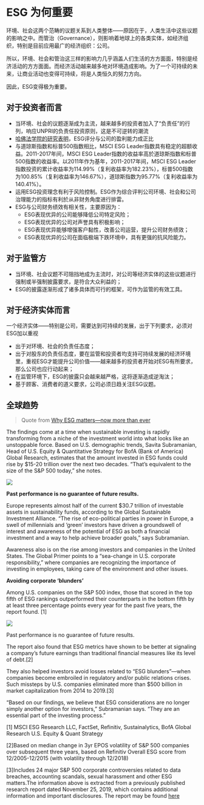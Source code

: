 # ESG 为何重要

环境、社会这两个范畴的议题关系到人类整体——原因在于，人类生活中这些议题的影响之中。而管治（Governance），则影响着地球上的各类实体，如经济组织，特别是目前应用最广的经济组织：公司。

所以，环境、社会和管治这三样的影响力几乎涵盖人们生活的方方面面，特别是经济活动的方方面面。而经济活动越来越多地对环境造成影响。为了一个可持续的未来，让商业活动也变得可持续，将是人类恒久的努力方向。

因此，ESG变得极为重要。

## 对于投资者而言

- 当环境、社会的议题逐渐成为主流，越来越多的投资者加入了“负责任”的行列，响应UNPRI的负责任投资原则，这是不可逆转的潮流
- [哈佛法学院的研究表明](https://corpgov.law.harvard.edu/2020/01/14/esg-matters/)，ESG评分与公司的盈利能力成正比
- 与道琼斯指数和标普500指数相比，MSCI ESG Leader指数具有稳定的超额收益。2011-2017年间，MSCI ESG Leader指数的收益率高於道琼斯指数和标普500指数的收益率。以2011年作为基年，2011-2017年间，MSCI ESG Leader指数投资的累计收益率为114.99%（复利收益率为182.23%），标普500指数为100.85%（复利收益率为146.67%），道琼斯指数为95.77%（复利收益率为140.41%）。 
- 运用ESG投资理念有利于风险控制。ESG作为综合评判公司环境、社会和公司治理能力的指标有利於从非财务角度进行排雷。
- ESG与公司财务绩效有相关性，主要原因为：
  - ESG表现优异的公司能够降低公司特定风险；
  - ESG表现优异的公司对声誉具有积极影响；
  - ESG表现优异能够增强客户黏性，改善公司运营，提升公司财务绩效；
  - ESG表现优异的公司在面临极端下跌环境中，具有更强的抗风险能力。

## 对于监管方

- 当环境、社会议题不可阻挡地成为主流时，对公司等经济实体的这些议题进行强制或半强制披露要求，是符合大众利益的；
- ESG的披露逐渐形成了诸多具体而可行的框架，可作为监管的有效工具。

## 对于经济实体而言

一个经济实体——特别是公司，需要达到可持续的发展，出于下列要求，必须对ESG加以重视

- 出于对环境、社会的负责任态度；
- 出于对股东的负责任态度，要在监管和投资者均支持可持续发展的经济环境里，重视ESG才能提升公司价值——越来越多的投资者开始对ESG有所要求，那么公司也应行动起来；
- 在监管环境下，ESG的披露只会越来越严格，这将逐渐造成逆淘汰；
- 基于顾客、消费者的道义要求，公司必须日趋关注ESG议题。

## 全球趋势

> Quote from [Why ESG matters—now more than ever](https://www.privatebank.bankofamerica.com/articles/why-esg-matters.html) 

The findings come at a time when sustainable investing is rapidly transforming from a niche of the investment world into what looks like an unstoppable force. Based on U.S. demographic trends, Savita Subramanian, Head of U.S. Equity & Quantitative Strategy for BofA (Bank of America) Global Research, estimates that the amount invested in ESG funds could rise by $15-20 trillion over the next two decades. “That’s equivalent to the size of the S&P 500 today,” she notes.

![](BofA_ESG-Placemat_For-in-line-article_2.png)

**Past performance is no guarantee of future results.**

Europe represents almost half of the current $30.7 trillion of investable assets in sustainability funds, according to the Global Sustainable Investment Alliance. “The rise of eco-political parties in power in Europe, a swell of millennials and ‘green’ investors have driven a groundswell of interest and awareness of the potential of ESG as both a financial investment and a way to help achieve broader goals,” says Subramanian.

Awareness also is on the rise among investors and companies in the United States. The Global Primer points to a “sea-change in U.S. corporate responsibility,” where companies are recognizing the importance of investing in employees, taking care of the environment and other issues.

**Avoiding corporate ‘blunders’**

Among U.S. companies on the S&P 500 index, those that scored in the top fifth of ESG rankings outperformed their counterparts in the bottom fifth by at least three percentage points every year for the past five years, the report found. [1]



![](BofA_ESG-Placemat_For-in-line-article_1.png)

Past performance is no guarantee of future results.

The report also found that ESG metrics have shown to be better at signaling a company’s future earnings than traditional financial measures like its level of debt.[2]

They also helped investors avoid losses related to “ESG blunders”—when companies become embroiled in regulatory and/or public relations crises. Such missteps by U.S. companies eliminated more than $500 billion in market capitalization from 2014 to 2019.[3]

“Based on our findings, we believe that ESG considerations are no longer simply another option for investors,” Subramanian says. “They are an essential part of the investing process.”

[1] MSCI ESG Research LLC, FactSet, Refinitiv, Sustainalytics, BofA Global Research U.S. Equity & Quant Strategy

[2]Based on median change in 3yr EPOS volatility of S&P 500 companies  over subsequent three years, based on Refinitiv Overall ESG score from  12/2005-12/2015 (with volatility through 12/2018)

[3]Includes 24 major S&P 500 corporate controversies related to data  breaches, accounting scandals, sexual harassment and other ESG matters.The information above is extracted from a previously published  research report dated November 25, 2019, which contains additional  information and important disclosures. The report may be found [here](https://www.bofaml.com/content/dam/boamlimages/documents/articles/ID19_12722/ESG_from_A_to_Z.pdf)